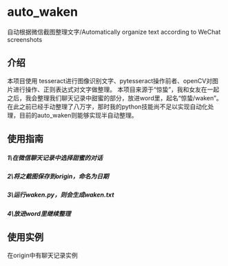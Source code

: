 # auto_waken
自动根据微信截图整理文字/Automatically organize text according to WeChat screenshots

## 介绍
本项目使用 tesseract进行图像识别文字、pytesseract操作前者、openCV对图片进行操作、正则表达式对文字做整理。
本项目来源于“惊蛰”，我和女友在一起之后，我会整理我们聊天记录中甜蜜的部分，放进word里，起名“惊蛰/waken”。
在此之前已经手动整理了八万字，那时我的python技能尚不足以实现自动化处理，目前的auto_waken则能够实现半自动整理。

## 使用指南
##### 1\在微信聊天记录中选择甜蜜的对话 
##### 2\将之截图保存到origin，命名为日期
##### 3\运行waken.py，则会生成waken.txt
##### 4\放进word里继续整理

## 使用实例
在origin中有聊天记录实例
